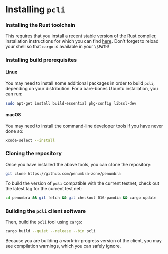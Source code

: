 # Installing `pcli`

### Installing the Rust toolchain

This requires that you install a recent stable version
of the Rust compiler, installation instructions for which you can find
[here](https://www.rust-lang.org/learn/get-started). Don't forget to reload your shell so that
`cargo` is available in your `\$PATH`!

### Installing build prerequisites

#### Linux

You may need to install some additional packages in order to build `pcli`,
depending on your distribution. For a bare-bones Ubuntu installation, you can
run:

```bash
sudo apt-get install build-essential pkg-config libssl-dev
```

#### macOS

You may need to install the command-line developer tools if you have never done
so:

```bash
xcode-select --install
```

### Cloning the repository

Once you have installed the above tools, you can clone the repository:

```bash
git clone https://github.com/penumbra-zone/penumbra
```

To build the version of `pcli` compatible with the current testnet, check out the latest tag for
the current test net:

```bash
cd penumbra && git fetch && git checkout 016-pandia && cargo update
```

### Building the `pcli` client software

Then, build the `pcli` tool using `cargo`:

```bash
cargo build --quiet --release --bin pcli
```

Because you are building a work-in-progress version of the client, you may see compilation warnings,
which you can safely ignore.
